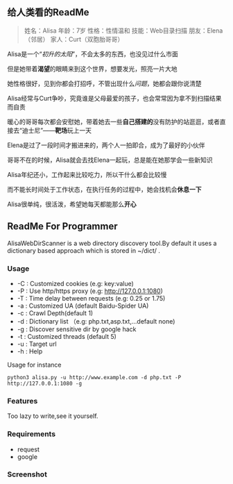 ## 给人类看的ReadMe

>  姓名：Alisa
> 年龄：7岁
> 性格：性情温和
> 技能：Web目录扫描
> 朋友：Elena（邻居）
> 家人：Curt（双胞胎哥哥）

Alisa是一个“*初升的太阳*”，不会太多的东西，也没见过什么市面

但是她带着**渴望**的眼睛来到这个世界，想要发光，照亮一片大地

她性格很好，见到你都会打招呼，不管出现什么*问题*，她都会跟你说清楚

Alisa经常与Curt争吵，究竟谁是父母最爱的孩子，也会常常因为拿不到扫描结果而自责

暖心的哥哥每次都会安慰她，带着她去一些**自己搭建的**没有防护的站逛逛，或者直接去“迪士尼”——**靶场**玩上一天

Elena是过了一段时间才搬进来的，两个人一拍即合，成为了最好的小伙伴

哥哥不在的时候，Alisa就会去找Elena一起玩，总是能在她那学会一些新知识

Alisa年纪还小，工作起来比较吃力，所以干什么都会比较慢

而不能长时间处于工作状态，在执行任务的过程中，她会找机会**休息一下**

Alisa很单纯，很活泼，希望她每天都能那么**开心**





## ReadMe For Programmer

AlisaWebDirScanner is a web directory discovery tool.By default it uses a dictionary based approach which is stored in ~/dict/ .

### Usage

-   -C  :  Customized cookies (e.g: key:value)
-   -P  :  Use http/https proxy (e.g: http://127.0.0.1:1080)
-   -T  :  Time delay between requests (e.g: 0.25 or 1.75)
-   -a  :  Customized UA (default Baidu-Spider UA)
-   -c  :  Crawl Depth(default 1)
-   -d  :  Dictionary list （e.g: php.txt,asp.txt,...default none)
-   -g  :  Discover sensitive dir by google hack
-   -t   :  Customized threads (default 5)
-   -u  :  Target url
-   -h  :  Help

Usage for instance

```shell
python3 alisa.py -u http://www.example.com -d php.txt -P http://127.0.0.1:1080 -g
```

### Features

Too lazy to write,see it yourself.

### Requirements

- request
- google

### Screenshot

